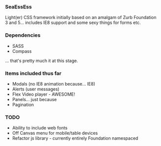 ### SeaEssEss

Light(er) CSS framework initially based on an amalgam of Zurb Foundation 3 and 5... includes IE8 support and some
sexy things for forms etc.

### Dependencies
- SASS
- Compass

... that's pretty much it at this stage.

### Items included thus far
- Modals (no IE8 animation because... IE8)
- Alerts (user messages)
- Flex Video player - AWESOME!
- Panels... just because
- Pagination

### TODO
- Ability to include web fonts
- Off Canvas menu for mobile/table devices
- Refactor js library - currently entirely Foundation namespaced